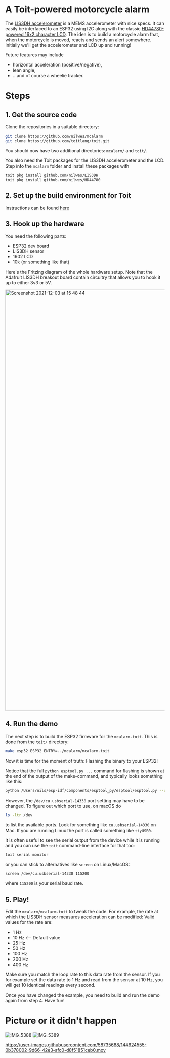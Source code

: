 # A Toit-powered motorcycle alarm

The [LIS3DH accelerometer](https://www.st.com/en/mems-and-sensors/lis3dh.html) is a MEMS accelerometer with nice specs. It can easily be interfaced to an ESP32 using I2C along with the classic [HD44780-powered 16x2 character LCD](https://www.adafruit.com/product/181). The idea is to build a motorcycle alarm that, when the motorcycle is moved, reacts and sends an alert somewhere. Initially we'll get the accelerometer and LCD up and running!

Future features may include
- horizontal acceleration (positive/negative),
- lean angle,
- ...and of course a wheelie tracker.

# Steps

## 1. Get the source code

Clone the repositories in a suitable directory:

``` sh
git clone https://github.com/nilwes/mcalarm
git clone https://github.com/toitlang/toit.git
```
You should now have two additional directories: `mcalarm/` and `toit/`.

You also need the Toit packages for the LIS3DH accelerometer and the LCD. Step into the `mcalarm` folder and install these packages with
```sh
toit pkg install github.com/nilwes/LIS3DH
toit pkg install github.com/nilwes/HD44780
```



## 2. Set up the build environment for Toit

Instructions can be found [here](https://github.com/toitlang/toit/blob/master/README.md)

## 3. Hook up the hardware

You need the following parts:
- ESP32 dev board
- LIS3DH sensor
- 1602 LCD
- 10k (or something like that)
 
Here's the Fritzing diagram of the whole hardware setup. Note that the Adafruit LIS3DH breakout board contain circuitry that allows you to hook it up to either 3v3 or 5V.

<img width="1327" alt="Screenshot 2021-12-03 at 15 48 44" src="https://user-images.githubusercontent.com/58735688/144622289-d21bd520-5c67-4298-af13-d95438f04810.png">


## 4. Run the demo

The next step is to build the ESP32 firmware for the `mcalarm.toit`. This is done from the `toit/` directory:

``` sh
make esp32 ESP32_ENTRY=../mcalarm/mcalarm.toit
```

Now it is time for the moment of truth: Flashing the binary to your ESP32!

Notice that the full `python esptool.py ...` command for flashing is shown at the end of the output of the make-command, and typically looks something like this:

``` sh
python /Users/nils/esp-idf/components/esptool_py/esptool/esptool.py --chip esp32 --port /dev/cu.usbserial-14330 --baud 921600 --before default_reset --after hard_reset write_flash -z --flash_mode dio --flash_freq 40m --flash_size detect 0xd000 /Users/nils/toit/toit/build/esp32/ota_data_initial.bin 0x1000 /Users/nils/toit/toit/build/esp32/bootloader/bootloader.bin 0x10000 /Users/nils/toit/toit/build/esp32/toit.bin 0x8000 /Users/nils/toit/toit/build/esp32/partitions.bin
```
However, the `/dev/cu.usbserial-14330` port setting may have to be changed. To figure out which port to use, on macOS do 
```sh
ls -ltr /dev
```
to list the available ports. Look for something like `cu.usbserial-14330` on Mac. If you are running Linux the port is called something like `ttyUSB0`.

It is often useful to see the serial output from the device while it is running and you can use the `toit` command-line interface for that too:

``` sh
toit serial monitor
```
or you can stick to alternatives like `screen` on Linux/MacOS:

``` sh
screen /dev/cu.usbserial-14330 115200
```
where `115200` is your serial baud rate.

## 5. Play!

Edit the `mcalarm/mcalarm.toit` to tweak the code. For example, the rate at which the LIS3DH sensor measures acceleration can be modified:
Valid values for the rate are:
- 1  Hz
- 10 Hz <-- Default value
- 25 Hz
- 50 Hz
- 100 Hz
- 200 Hz
- 400 Hz

Make sure you match the loop rate to this data rate from the sensor. If you for example set the data rate to 1 Hz and read from the sensor at 10 Hz, you will get 10 identical readings every second.

Once you have changed the example, you need to build and run the demo again from step 4. Have fun!

# Picture or it didn't happen
![IMG_5388](https://user-images.githubusercontent.com/58735688/144619133-8cb1eca7-a054-4d21-a945-16ed4b565f1a.JPG)
![IMG_5389](https://user-images.githubusercontent.com/58735688/144619174-6a55c2f6-9d8e-460e-b3e0-222d77bd6043.JPG)


https://user-images.githubusercontent.com/58735688/144624555-0b378002-9d66-42e3-afc0-d8f51851ceb0.mov

